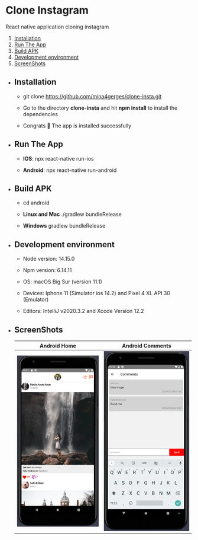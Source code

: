 # Clone Instagram

React native application cloning instagram

1. [Installation](#installation)
2. [Run The App](#runTheApp)
3. [Build APK](#buildAPK)
4. [Development environment](#developementEnvirement)
5. [ScreenShots](#screenShots)

- <h2 name="installation">Installation</h2>

    - git clone https://github.com/mina4gerges/clone-insta.git

    - Go to the directory **clone-insta** and hit **npm install** to install the dependencies

    - Congrats 🎉 The app is installed successfully

- <h2 name="runTheApp">Run The App</h2>

    - **IOS**: npx react-native run-ios

    - **Android**: npx react-native run-android

- <h2 name="buildAPK">Build APK</h2>

  - cd android

  - **Linux and Mac** ./gradlew bundleRelease

  - **Windows** gradlew bundleRelease

- <h2 name="developementEnvirement">Development environment</h2>

    - Node version: 14.15.0

    - Npm version: 6.14.11

    - OS: macOS Big Sur (version 11.1)
  
    - Devices: Iphone 11 (Simulator ios 14.2) and Pixel 4 XL API 30 (Emulator)
  
    - Editors: IntelliJ v2020.3.2 and Xcode Version 12.2

- <h2 name="screenShots">ScreenShots</h2>

  Android Home | Android Comments
    :-----------:|:-----------------: 
  ![androidHome](screenshots/android-home.png?raw=true) | ![androidComments](screenshots/android-comments.png?raw=true)
